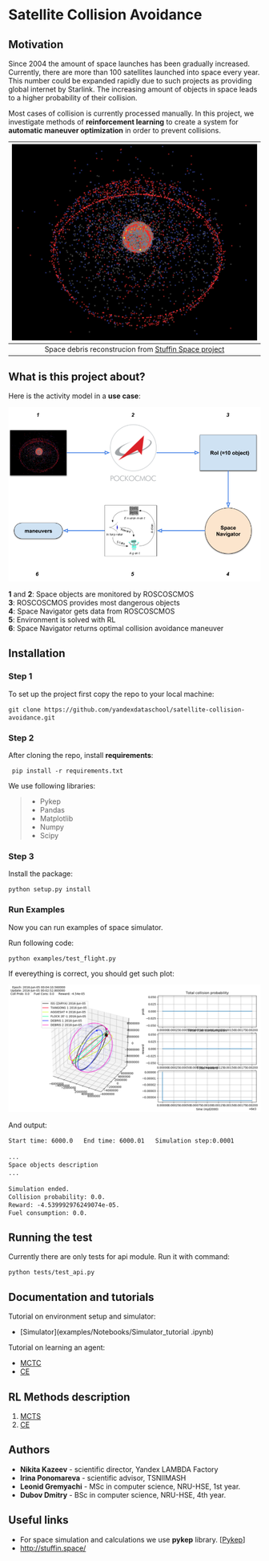 
# Satellite Collision Avoidance


## Motivation

Since 2004 the amount of space launches has been gradually increased. Currently, there are more than 100 satellites launched into space every year. This number could be expanded rapidly due to such projects as providing global internet by Starlink. The increasing amount of objects in space leads to a higher probability of their collision.

Most cases of collision is currently processed manually. In this project, we investigate methods of **reinforcement learning** to create a system for **automatic maneuver optimization** in order to prevent collisions.

|![](data/images/stuffin_space.png)|
|:--:| 
|Space debris reconstrucion from [Stuffin Space project](http://stuffin.space)|

## What is this project about?

Here is the activity model in a **use case**:

![](data/images/Space_Navigator_scheme.png)

**1** and **2**: Space objects are monitored by ROSCOSCMOS <br />
**3**: ROSCOSCMOS provides most dangerous objects <br /> 
**4**: Space Navigator gets data from ROSCOSCMOS <br />
**5**: Environment is solved with RL <br />
**6**: Space Navigator returns optimal collision avoidance maneuver <br />

## Installation

### Step 1

To set up the project first copy the repo to your local machine:

``` 
git clone https://github.com/yandexdataschool/satellite-collision-avoidance.git
```

### Step 2

After cloning the repo, install **requirements**:

```
 pip install -r requirements.txt
```

We use following libraries:
> * Pykep
> * Pandas
> * Matplotlib
> * Numpy
> * Scipy

### Step 3

Install the package:
```
python setup.py install
```

### Run Examples

Now you can run examples of space simulator.

Run following code:
```
python examples/test_flight.py 
```

If evereything is correct, you should get such plot:

![](data/images/test_flight.png)

And output:
```
Start time: 6000.0   End time: 6000.01   Simulation step:0.0001

...
Space objects description
...

Simulation ended.
Collision probability: 0.0.
Reward: -4.539992976249074e-05.
Fuel consumption: 0.0.
```

## Running the test

Currently there are only tests for api module. Run it with command:
```
python tests/test_api.py
```

## Documentation and tutorials

Tutorial on environment setup and simulator:
* [Simulator](examples/Notebooks/Simulator_tutorial    .ipynb)

Tutorial on learning an agent: 
* [MCTC](examples/Notebooks/MCTS_tutorial.ipynb)
* [CE](examples/Notebooks/CE_tutorial.ipynb)

## RL Methods description

1. [MCTS](space_navigator/models/MCTS/MCTS.md)
2. [CE](space_navigator/models/CE/CE.md)

## Authors

* **Nikita Kazeev** - scientific director, Yandex LAMBDA Factory
* **Irina Ponomareva** - scientific advisor, TSNIIMASH
* **Leonid Gremyachi** - MSc in computer science, NRU-HSE, 1st year.
* **Dubov Dmitry** - BSc in computer science, NRU-HSE, 4th year.

<!-- See also the list of [contributors](https://github.com/your/project/contributors) who participated in this project.
 -->

<!-- ## License

This project is licensed under the TSNIIMASH and LAMBDA Factory. (?)
 -->

<!-- ## Acknowledgments

* Hat tip to anyone who's code was used
* Inspiration
* etc -->

## Useful links

* For space simulation and calculations we use **pykep** library. [[Pykep](https://esa.github.io/pykep/)]
* http://stuffin.space/